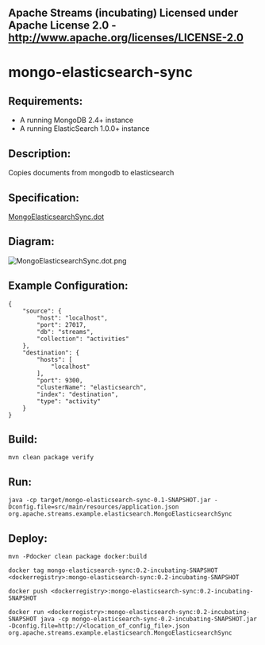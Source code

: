 Apache Streams (incubating)
Licensed under Apache License 2.0 - http://www.apache.org/licenses/LICENSE-2.0
--------------------------------------------------------------------------------

mongo-elasticsearch-sync
==============================

Requirements:
-------------
 - A running MongoDB 2.4+ instance
 - A running ElasticSearch 1.0.0+ instance

Description:
------------
Copies documents from mongodb to elasticsearch

Specification:
-----------------

[MongoElasticsearchSync.dot](MongoElasticsearchSync.dot "MongoElasticsearchSync.dot" )

Diagram:
-----------------

![MongoElasticsearchSync.dot.png](./MongoElasticsearchSync.dot.png?raw=true)

Example Configuration:
----------------------

    {
        "source": {
            "host": "localhost",
            "port": 27017,
            "db": "streams",
            "collection": "activities"
        },
        "destination": {
            "hosts": [
                "localhost"
            ],
            "port": 9300,
            "clusterName": "elasticsearch",
            "index": "destination",
            "type": "activity"
        }
    }

Build:
---------

`mvn clean package verify`

Run:
--------

`java -cp target/mongo-elasticsearch-sync-0.1-SNAPSHOT.jar -Dconfig.file=src/main/resources/application.json org.apache.streams.example.elasticsearch.MongoElasticsearchSync`

Deploy:
--------

`mvn -Pdocker clean package docker:build`

`docker tag mongo-elasticsearch-sync:0.2-incubating-SNAPSHOT <dockerregistry>:mongo-elasticsearch-sync:0.2-incubating-SNAPSHOT`

`docker push <dockerregistry>:mongo-elasticsearch-sync:0.2-incubating-SNAPSHOT`

`docker run <dockerregistry>:mongo-elasticsearch-sync:0.2-incubating-SNAPSHOT java -cp mongo-elasticsearch-sync-0.2-incubating-SNAPSHOT.jar -Dconfig.file=http://<location_of_config_file>.json org.apache.streams.example.elasticsearch.MongoElasticsearchSync`

